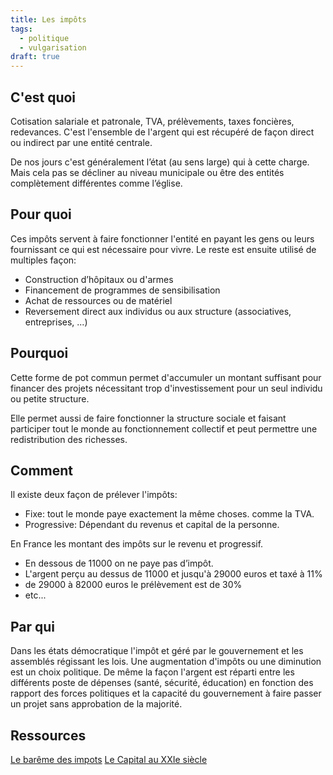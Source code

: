 ```yaml
---
title: Les impôts
tags:
  - politique
  - vulgarisation
draft: true
---
```


## C'est quoi

Cotisation salariale et patronale, TVA, prélèvements, taxes foncières, redevances. C'est l'ensemble de l'argent qui est récupéré de façon direct ou indirect par une entité centrale.

De nos jours c'est généralement l’état (au sens large) qui à cette charge.
Mais cela pas se décliner au niveau municipale ou être des entités complètement différentes comme l’église.

## Pour quoi

Ces impôts servent à faire fonctionner l'entité en payant les gens ou leurs fournissant ce qui est nécessaire pour vivre. Le reste est ensuite utilisé de multiples façon:

- Construction d’hôpitaux ou d'armes
- Financement de programmes de sensibilisation
- Achat de ressources ou de matériel
- Reversement direct aux individus ou aux structure (associatives, entreprises, ...)

## Pourquoi

Cette forme de pot commun permet d'accumuler un montant suffisant pour financer des projets nécessitant trop d'investissement pour un seul individu ou petite structure.

Elle permet aussi de faire fonctionner la structure sociale et faisant participer tout le monde au fonctionnement collectif et peut permettre une redistribution des richesses.

## Comment

Il existe deux façon de prélever l'impôts:

- Fixe: tout le monde paye exactement la même choses. comme la TVA.
- Progressive: Dépendant du revenus et capital de la personne.

En France les montant des impôts sur le revenu et progressif.

- En dessous de 11000 on ne paye pas d’impôt.
- L'argent perçu au dessus de 11000 et jusqu'à 29000 euros et taxé à 11%
- de 29000 à 82000 euros le prélèvement est de 30%
- etc...

## Par qui

Dans les états démocratique l'impôt et géré par le gouvernement et les assemblés régissant les lois. Une augmentation d'impôts ou une diminution est un choix politique. De même la façon l'argent est réparti entre les différents poste de dépenses (santé, sécurité, éducation) en fonction des rapport des forces politiques et la capacité du gouvernement à faire passer un projet sans approbation de la majorité.

## Ressources

[Le barême des impots](https://www.impots.gouv.fr/particulier/questions/comment-calculer-mon-taux-dimposition-dapres-le-bareme-progressif-de-limpot)
[Le Capital au XXIe siècle](https://www.seuil.com/ouvrage/le-capital-au-xxie-siecle-thomas-piketty/9782021082289)
